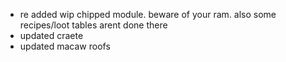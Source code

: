 - re added wip chipped module. beware of your ram. also some recipes/loot tables arent done there
- updated craete
- updated macaw roofs
